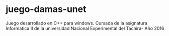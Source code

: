# juego-damas-unet

Juego desarrollado en C++ para windows.
Cursada de la asignatura Informatica II de la universidad Nacional Experimental del Tachira- Año 2016
